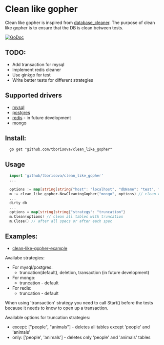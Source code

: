 # Clean like gopher

Clean like gopher is inspired from [database_cleaner](https://github.com/DatabaseCleaner/database_cleaner). The purpose of clean
like gopher is to ensure that the DB is clean between tests.

[![GoDoc](https://godoc.org/github.com/tborisova/clean_like_gopher?status.png)](https://godoc.org/github.com/tborisova/clean_like_gopher)

## TODO:
 * Add transaction for mysql
 * Implement redis cleaner
 * Use ginkgo for test
 * Write better tests for different strategies
 
 
## Supported drivers
   * [mysql](github.com/go-sql-driver/mysql)
   * [postgres](github.com/lib/pq)
   * [redis](https://github.com/go-redis/redis) - in future development
   * [mongo](https://labix.org/mgo)

## Install:
```
  go get "github.com/tborisova/clean_like_gopher"
```
## Usage

```go
  import 'github/tborisova/clean_like_gopher'
  ...
  
  options := map[string]string{"host": "localhost", "dbName": "test", "port": "27017"}
  m := clean_like_gopher.NewCleaningGopher("mongo", options) // clean collection 'test' using mongo driver and truncation strategy
  ...
  dirty db
  ...
  options = map[string]string{"strategy": "truncation"}
  m.Clean(options) // clean all tables with truncation
  m.Close() // after all specs or after each spec
```

## Examples: 
 
  * [clean-like-gopher-example](https://github.com/tborisova/examples-cleaning-gopher)
  
Availabe strategies:

  * For mysql/postgres:
    * truncation(default), deletion, transaction (in future development)
  * For mongo:
    * truncation - default
  * For redis:
    * truncation - default

When using 'transaction' strategy you need to call Start() before the tests because it needs to know to open up a transaction.

Available options for truncation strategies:
  
  * except: ["people", "animals"] - deletes all tables except 'people' and 'animals'
  * only: ['people', 'animals'] - deletes only 'people' and 'animals' tables
